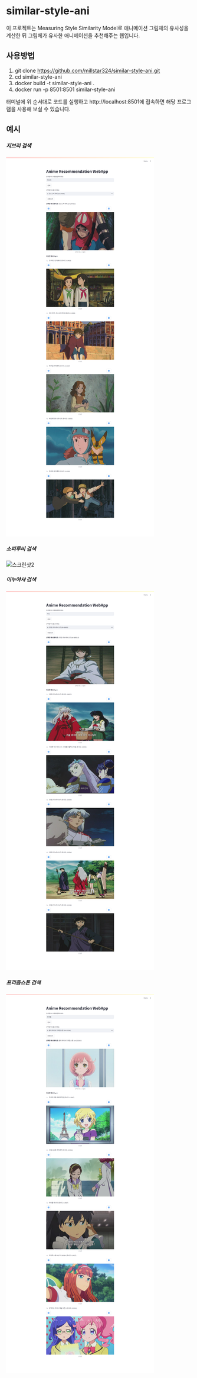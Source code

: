 # similar-style-ani
이 프로젝트는 Measuring Style Similarity Model로 애니메이션 그림체의 유사성을 계산한 뒤 그림체가 유사한 애니메이션을 추천해주는 웹입니다.

## 사용방법
1.   git clone https://github.com/millstar324/similar-style-ani.git
2.   cd similar-style-ani
3.   docker build -t similar-style-ani .
4.   docker run -p 8501:8501 similar-style-ani

터미널에 위 순서대로 코드를 실행하고 http://localhost:8501에 접속하면 해당 프로그램을 사용해 보실 수 있습니다.

## 예시
##### 지브리 검색
![스크린샷1](예시/지브리예시.png)
##### 소피루비 검색
![스크린샷2](예시/소피루비예시.png)
##### 이누야샤 검색
![스크린샷3](예시/이누야샤예시.png)
##### 프리즘스톤 검색
![스크린샷4](예시/프리즘스톤예시.png)
